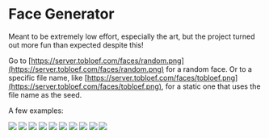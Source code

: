 # Face Generator

Meant to be extremely low effort, especially the art, but the project turned out more fun than expected despite this!

Go to [https://server.tobloef.com/faces/random.png](https://server.tobloef.com/faces/random.png) for a random face. Or to a specific file name, like [https://server.tobloef.com/faces/tobloef.png](https://server.tobloef.com/faces/tobloef.png), for a static one that uses the file name as the seed.

A few examples:

![](https://server.tobloef.com/faces/12.png)
![](https://server.tobloef.com/faces/qw.png)
![](https://server.tobloef.com/faces/29.png)
![](https://server.tobloef.com/faces/4.png)
![](https://server.tobloef.com/faces/9.png)
![](https://server.tobloef.com/faces/nice.png)
![](https://server.tobloef.com/faces/6.png)
![](https://server.tobloef.com/faces/7.png)
![](https://server.tobloef.com/faces/27.png)
![](https://server.tobloef.com/faces/10.png)
